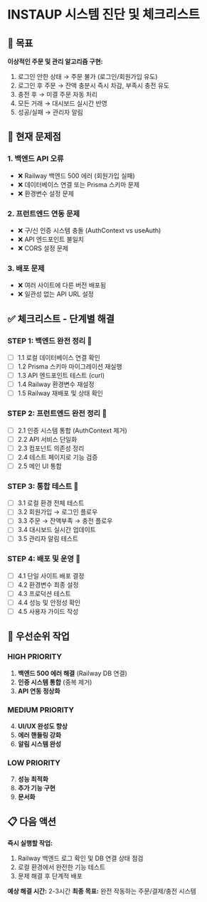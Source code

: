 # INSTAUP 시스템 진단 및 체크리스트

## 🎯 목표
**이상적인 주문 및 관리 알고리즘 구현:**
1. 로그인 안한 상태 → 주문 불가 (로그인/회원가입 유도)
2. 로그인 후 주문 → 잔액 충분시 즉시 차감, 부족시 충전 유도
3. 충전 후 → 미결 주문 자동 처리
4. 모든 거래 → 대시보드 실시간 반영
5. 성공/실패 → 관리자 알림

## 🚨 현재 문제점

### 1. 백엔드 API 오류
- ❌ Railway 백엔드 500 에러 (회원가입 실패)
- ❌ 데이터베이스 연결 또는 Prisma 스키마 문제
- ❌ 환경변수 설정 문제

### 2. 프런트엔드 연동 문제
- ❌ 구/신 인증 시스템 충돌 (AuthContext vs useAuth)
- ❌ API 엔드포인트 불일치
- ❌ CORS 설정 문제

### 3. 배포 문제
- ❌ 여러 사이트에 다른 버전 배포됨
- ❌ 일관성 없는 API URL 설정

## ✅ 체크리스트 - 단계별 해결

### STEP 1: 백엔드 완전 정리 🔧
- [ ] 1.1 로컬 데이터베이스 연결 확인
- [ ] 1.2 Prisma 스키마 마이그레이션 재실행
- [ ] 1.3 API 엔드포인트 테스트 (curl)
- [ ] 1.4 Railway 환경변수 재설정
- [ ] 1.5 Railway 재배포 및 상태 확인

### STEP 2: 프런트엔드 완전 정리 🎨
- [ ] 2.1 인증 시스템 통합 (AuthContext 제거)
- [ ] 2.2 API 서비스 단일화
- [ ] 2.3 컴포넌트 의존성 정리
- [ ] 2.4 테스트 페이지로 기능 검증
- [ ] 2.5 메인 UI 통합

### STEP 3: 통합 테스트 🧪
- [ ] 3.1 로컬 환경 전체 테스트
- [ ] 3.2 회원가입 → 로그인 플로우
- [ ] 3.3 주문 → 잔액부족 → 충전 플로우
- [ ] 3.4 대시보드 실시간 업데이트
- [ ] 3.5 관리자 알림 테스트

### STEP 4: 배포 및 운영 🚀
- [ ] 4.1 단일 사이트 배포 결정
- [ ] 4.2 환경변수 최종 설정
- [ ] 4.3 프로덕션 테스트
- [ ] 4.4 성능 및 안정성 확인
- [ ] 4.5 사용자 가이드 작성

## 🔧 우선순위 작업

### HIGH PRIORITY
1. **백엔드 500 에러 해결** (Railway DB 연결)
2. **인증 시스템 통합** (중복 제거)
3. **API 연동 정상화**

### MEDIUM PRIORITY
4. **UI/UX 완성도 향상**
5. **에러 핸들링 강화**
6. **알림 시스템 완성**

### LOW PRIORITY
7. **성능 최적화**
8. **추가 기능 구현**
9. **문서화**

## 📋 다음 액션

**즉시 실행할 작업:**
1. Railway 백엔드 로그 확인 및 DB 연결 상태 점검
2. 로컬 환경에서 완전한 기능 테스트
3. 문제 해결 후 단계적 배포

**예상 해결 시간:** 2-3시간
**최종 목표:** 완전 작동하는 주문/결제/충전 시스템
